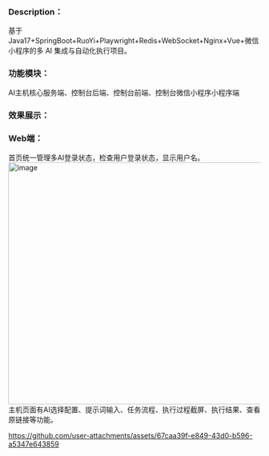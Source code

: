 <h3><b>Description：</b></h3>
基于Java17+SpringBoot+RuoYi+Playwright+Redis+WebSocket+Nginx+Vue+微信小程序的多 AI 集成与自动化执行项目。
<h3><b>功能模块：</b></h3>
AI主机核心服务端、控制台后端、控制台前端、控制台微信小程序小程序端
<h3><b>效果展示：</b></h3>
<h3><b>Web端：</b></h3>
首页统一管理多AI登录状态，检查用户登录状态，显示用户名。
<img width="1535" height="484" alt="image" src="https://github.com/user-attachments/assets/034a7be0-a79b-4dd0-8c7d-fe68fb6c8c08" />
主机页面有AI选择配置、提示词输入、任务流程、执行过程截屏、执行结果、查看原链接等功能。</br>


https://github.com/user-attachments/assets/67caa39f-e849-43d0-b596-a5347e643859


